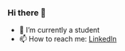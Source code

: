 ### Hi there 👋


- 🔭 I’m currently a student
- 📫 How to reach me: [LinkedIn](https://www.linkedin.com/in/ria-gohel-09912b168/)



